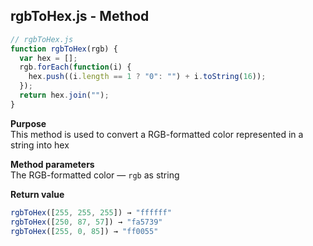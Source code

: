 ## rgbToHex.js - Method

```javascript
// rgbToHex.js
function rgbToHex(rgb) {
  var hex = [];
  rgb.forEach(function(i) {
    hex.push((i.length == 1 ? "0": "") + i.toString(16));
  });
  return hex.join("");
}
```

**Purpose**
<br>This method is used to convert a RGB-formatted color represented in a string into hex

**Method parameters**
<br>The RGB-formatted color &mdash; `rgb` as string

**Return value**
```javascript
rgbToHex([255, 255, 255]) → "ffffff"
rgbToHex([250, 87, 57]) → "fa5739"
rgbToHex([255, 0, 85]) → "ff0055"
```

